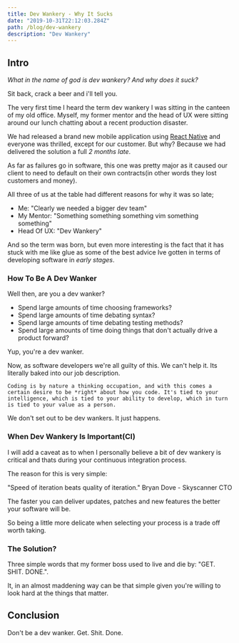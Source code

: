 ```yaml
---
title: Dev Wankery - Why It Sucks
date: "2019-10-31T22:12:03.284Z"
path: /blog/dev-wankery
description: "Dev Wankery"
---
```


## Intro

_What in the name of god is dev wankery? And why does it suck?_

Sit back, crack a beer and i'll tell you. 

The very first time I heard the term dev wankery I was sitting in the canteen of my old office. Myself, my former mentor and the head of UX were sitting around our lunch chatting about a recent production disaster. 

We had released a brand new mobile application using [React Native](https://facebook.github.io/react-native/) and everyone was thrilled, except for our customer. But why? Because we had delivered the solution a full *2 months late*.

As far as failures go in software, this one was pretty major as it caused our client to need to default on their own contracts(in other words they lost customers and money).

All three of us at the table had different reasons for why it was so late;

- Me: "Clearly we needed a bigger dev team"
- My Mentor: "Something something something vim something something"
- Head Of UX: "Dev Wankery"

And so the term was born, but even more interesting is the fact that it has stuck with me like glue as some of the best advice Ive gotten in terms of developing software in _early stages_.

### How To Be A Dev Wanker 

Well then, are you a dev wanker?

- Spend large amounts of time choosing frameworks?
- Spend large amounts of time debating syntax?
- Spend large amounts of time debating testing methods?
- Spend large amounts of time doing things that don't actually drive a product forward?

Yup, you're a dev wanker. 

Now, as software developers we're all guilty of this. We can't help it. Its literally baked into our job description. 

```
Coding is by nature a thinking occupation, and with this comes a certain desire to be *right* about how you code. It's tied to your intelligence, which is tied to your ability to develop, which in turn is tied to your value as a person. 
```

We don't set out to be dev wankers. It just happens.  

### When Dev Wankery Is Important(CI)

I will add a caveat as to when I personally believe a bit of dev wankery is critical and thats during your continuous integration process.

The reason for this is very simple:

"Speed of iteration beats quality of iteration." Bryan Dove - Skyscanner CTO

The faster you can deliver updates, patches and new features the better your software will be.   

So being a little more delicate when selecting your process is a trade off worth taking. 

### The Solution?

Three simple words that my former boss used to live and die by: "GET. SHIT. DONE.".

It, in an almost maddening way can be that simple given you're willing to look hard at the things that matter. 

## Conclusion

Don't be a dev wanker. Get. Shit. Done.
